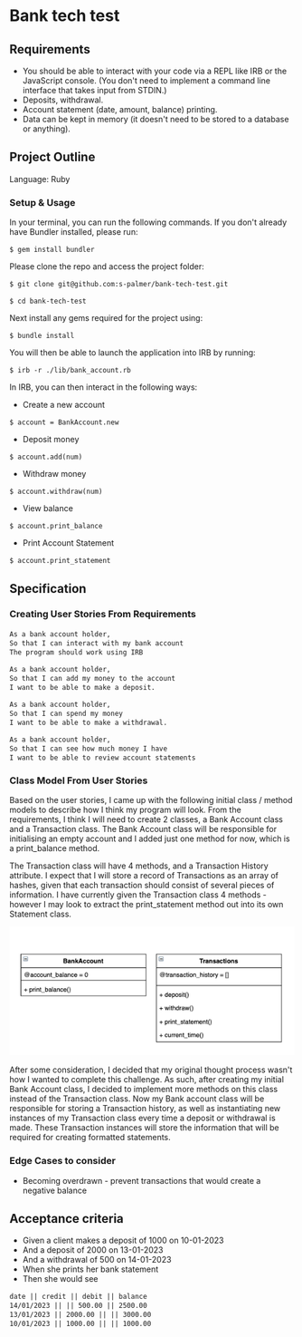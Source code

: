 # Bank tech test

## Requirements
* You should be able to interact with your code via a REPL like IRB or the JavaScript console. (You don't need to implement a command line interface that takes input from STDIN.)
* Deposits, withdrawal.
* Account statement (date, amount, balance) printing.
* Data can be kept in memory (it doesn't need to be stored to a database or anything).

## Project Outline

Language: Ruby

### Setup & Usage

In your terminal, you can run the following commands. If you don't already have Bundler installed, please run: 
``` 
$ gem install bundler 
```
Please clone the repo and access the project folder:
```
$ git clone git@github.com:s-palmer/bank-tech-test.git
```
```
$ cd bank-tech-test
```
Next install any gems required for the project using:
```
$ bundle install
```
You will then be able to launch the application into IRB by running:
```
$ irb -r ./lib/bank_account.rb
```
In IRB, you can then interact in the following ways:
* Create a new account
```
$ account = BankAccount.new
```
* Deposit money
```
$ account.add(num)
```
* Withdraw money
```
$ account.withdraw(num)
```
* View balance
```
$ account.print_balance
```
* Print Account Statement
```
$ account.print_statement
```

## Specification

### Creating User Stories From Requirements

```
As a bank account holder,
So that I can interact with my bank account
The program should work using IRB
```
```
As a bank account holder,
So that I can add my money to the account
I want to be able to make a deposit.
```
```
As a bank account holder,
So that I can spend my money
I want to be able to make a withdrawal.
```
```
As a bank account holder,
So that I can see how much money I have
I want to be able to review account statements
```

### Class Model From User Stories

Based on the user stories, I came up with the following initial class / method models to describe how I think my program will look.
From the requirements, I think I will need to create 2 classes, a Bank Account class and a Transaction class. The Bank Account class will be responsible for initialising an empty account and I added just one method for now, which is a print_balance method.

The Transaction class will have 4 methods, and a Transaction History attribute. I expect that I will store a record of Transactions as an array of hashes, given that each transaction should consist of several pieces of information. I have currently given the Transaction class 4 methods - however I may look to extract the print_statement method out into its own Statement class. 

![Class Model](ClassModel.png)

After some consideration, I decided that my original thought process wasn't how I wanted to complete this challenge. As such, after creating my initial Bank Account class, I decided to implement more methods on this class instead of the Transaction class. Now my Bank account class will be responsible for storing a Transaction history, as well as instantiating new instances of my Transaction class every time a deposit or withdrawal is made. These Transaction instances will store the information that will be required for creating formatted statements.

### Edge Cases to consider
* Becoming overdrawn - prevent transactions that would create a negative balance

## Acceptance criteria

* Given a client makes a deposit of 1000 on 10-01-2023
* And a deposit of 2000 on 13-01-2023
* And a withdrawal of 500 on 14-01-2023
* When she prints her bank statement
* Then she would see

```
date || credit || debit || balance
14/01/2023 || || 500.00 || 2500.00
13/01/2023 || 2000.00 || || 3000.00
10/01/2023 || 1000.00 || || 1000.00
```
